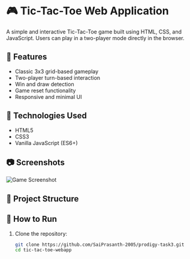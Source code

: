 # 🎮 Tic-Tac-Toe Web Application

A simple and interactive Tic-Tac-Toe game built using HTML, CSS, and JavaScript. Users can play in a two-player mode directly in the browser.

## 🧠 Features
- Classic 3x3 grid-based gameplay
- Two-player turn-based interaction
- Win and draw detection
- Game reset functionality
- Responsive and minimal UI

## 🚀 Technologies Used
- HTML5
- CSS3
- Vanilla JavaScript (ES6+)

## 📷 Screenshots
![Game Screenshot](screenshot.png) <!-- Add your screenshot file -->

## 📁 Project Structure

## 🔧 How to Run
1. Clone the repository:
   ```bash
   git clone https://github.com/SaiPrasanth-2005/prodigy-task3.git
   cd tic-tac-toe-webapp
